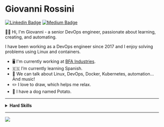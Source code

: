 # Giovanni Rossini

[![Linkedin Badge](https://img.shields.io/badge/-LinkedIn-blue?style=flat-square&logo=Linkedin&logoColor=white&link=https://www.linkedin.com/in/rossinigiovanni/)](https://www.linkedin.com/in/rossinigiovanni/)
[![Medium Badge](https://img.shields.io/badge/-Medium-black?style=flat-square&logo=Medium&logoColor=white&link=https://medium.com/@rossinigiovanni)](https://medium.com/@rossinigiovanni)

👋🏽 Hi, I'm Giovanni - a senior DevOps engineer, passionate about learning, creating, and automating.

I have been working as a DevOps engineer since 2017 and I enjoy solving problems using Linux and containers.

- 🖥️ I'm currently working at [BFA Industries](https://www.linkedin.com/company/bfaindustries/mycompany/).
- 🇪🇸 I’m currently learning Spanish.
- 🤔 We can talk about Linux, DevOps, Docker, Kubernetes, automation... And music!
- ✏️ I love to draw, which helps me relax.
- 🐶 I have a dog named Potato.

---

<details>
  <summary><strong>Hard Skills</strong></summary>
<details>
  <summary><strong>Clouds</strong></summary>

 
| Amazon Web Services     | Google Cloud Platform    | Microsoft Azure       |
|-------------------------|--------------------------|-----------------------|
| EC2                     | Kubernetes Engine        | Azure DevOps          |
| CloudFront              | Container Registry       | Virtual Machines      |
| RDS                     | Compute Engine           | Azure SQL             |
| Aurora                  | Cloud Storage            | Load Balancer         |
| S3                      | Cloud SQL                | Kubernetes Service    |
| Route53                 | Cloud DNS                | Container Instances & Registry |
| CloudFormation          | Deployment Manager       | Firewall              |
| ElastiCache             | Cloud Deploy             | Virtual Network       |
| Network                 | Cloud CDN                | Storage Accounts      |
| Application Load Balancer | Monitoring and Logging | Front Door & CDN      |
| EFS                     | Firewall                 | Azure Cache           |
| EKS                     | Cloud Functions          | Data Factory          |
| ECR                     | Memorystore              | Function App          |
| OpenSearch Service      | Cloud Run                | Azure Active Directory|
| WAF                     | IAM & Admin              |                       |
| IAM                     | API & Services           |                       |
| ECS                     | App Engine               |                       |
| CodePipeline            | Artifact Registry        |                       |
| Lambda                  |                          |                       |
| CloudWatch              |                          |                       |
| CodeDeploy              |                          |                       |
| Beanstalk               |                          |                       |
| Code Artifact           |                          |                       |
| Fargate                 |                          |                       |
| SNS                     |                          |                       |
</details>

| Linux                | Programming Languages | Infrastructure As Code | Observability | Databases   | Git        | Container   | CI / CD     |
|----------------------|-----------------------|------------------------|---------------|-------------|------------|-------------|-------------|
| Shell Script         | Python                | Terraform              | Grafana       | MongoDB     | Github     | Kubernetes  | Github Actions |
| RegEx                | Node                  | Ansible                | New Relic     | MySQL       | Gitlab     | Docker      | Gitlab CI/CD |
| Process Management   | Go                    | Chef                   | Prometheus    | PostgreSQL  | Bitbucket  |Docker Compose| Bitbucket Pipelines |
| Networking Concepts  | Ruby                  | Puppet                 | Elasticsearch | Redis       |            | Docker Swarm       | Jenkins     |
| Memory Management    |                       | Ansible Tower          | Logstash      |             |            | Nomad       | Buddy Works |
| File System          |                       |                        | Kibana        |             |            | Argo CD     | Travis CI   |
| Logging              |                       |                        | Zabbix        |             |            | Helm        | Circle CI   |
| Service Management   |                       |                        | Datadog       |             |            | Podman      | Drone.io    |
| Virtualization       |                       |                        | Splunk        |             |            | Buildah     |             |
| Sockets              |                       |                        | AppDynamics   |             |            | Skopeo      |             |

| Observability | Web Server | Others                   |
|---------------|------------|--------------------------|
| Zabbix        | NGINX      | Vault HashiCorp          |
| Grafana       | Traefik    | RabbitMQ                 |
| New Relic     | HAProxy    | Consul                   |
| Prometheus    | Apache     | Heroku                   |
| Logstash      |            | Istio                    |
| Kibana        |            | Databricks               |
| Elasticsearch |            | Sonarqube                |
| Datadog       |            | Vagrant                  |
| Splunk        |            | VMWare                   |
| AppDynamics   |            |                          |

</details>

---

<!-- ![](https://github-readme-stats.vercel.app/api?username=giovannirossini&theme=dark&hide_border=false&include_all_commits=true&count_private=true)<br/> -->
![](https://github-readme-streak-stats.herokuapp.com/?user=giovannirossini&theme=dark&hide_border=false)<br/>
<!-- ![](https://github-readme-stats.vercel.app/api/top-langs/?username=giovannirossini&theme=dark&hide_border=false&include_all_commits=true&count_private=true&layout=compact) -->
<!-- [![](https://visitcount.itsvg.in/api?id=giovannirossini&icon=0&color=12)](https://visitcount.itsvg.in) -->
